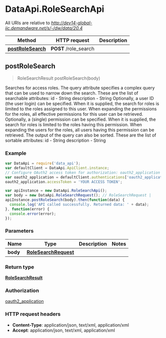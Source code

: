 # DataApi.RoleSearchApi

All URIs are relative to *http://dev14-global-iic.demandware.net/s/-/dw/data/20.4*

Method | HTTP request | Description
------------- | ------------- | -------------
[**postRoleSearch**](RoleSearchApi.md#postRoleSearch) | **POST** /role_search | 



## postRoleSearch

> RoleSearchResult postRoleSearch(body)



Searches for access roles.  The query attribute specifies a complex query that can be used to narrow down the search. These are the list  of searchable attributes:    id - String  description - String    Optionally, a user ID (the user login) can be specified. When it is supplied, the search for roles is limited to the  roles assigned to this user. When expanding the permissions for the roles, all effective permissions for this user can be retrieved.   Optionally, a (single) permission can be specified. When it is supplied, the search for roles is limited to the  roles having this permission. When expanding the users for the roles, all users having this permission can be retrieved.   The output of the query can also be sorted. These are the list of sortable attributes:    id - String  description - String  

### Example

```javascript
var DataApi = require('data_api');
var defaultClient = DataApi.ApiClient.instance;
// Configure OAuth2 access token for authorization: oauth2_application
var oauth2_application = defaultClient.authentications['oauth2_application'];
oauth2_application.accessToken = 'YOUR ACCESS TOKEN';

var apiInstance = new DataApi.RoleSearchApi();
var body = new DataApi.RoleSearchRequest(); // RoleSearchRequest | 
apiInstance.postRoleSearch(body).then(function(data) {
  console.log('API called successfully. Returned data: ' + data);
}, function(error) {
  console.error(error);
});

```

### Parameters



Name | Type | Description  | Notes
------------- | ------------- | ------------- | -------------
 **body** | [**RoleSearchRequest**](RoleSearchRequest.md)|  | 

### Return type

[**RoleSearchResult**](RoleSearchResult.md)

### Authorization

[oauth2_application](../README.md#oauth2_application)

### HTTP request headers

- **Content-Type**: application/json, text/xml, application/xml
- **Accept**: application/json, text/xml, application/xml

